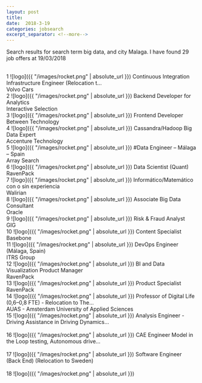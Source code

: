 ```yaml
---
layout: post
title:  
date:  2018-3-19 
categories: jobsearch 
excerpt_separator: <!--more-->
---
```

 Search results for search term big data, and city Malaga. I have found  29 job offers at 19/03/2018
<!--more-->
<br>
1
![logo]({{ "/images/rocket.png" | absolute_url }})
Continuous Integration Infrastructure Engineer (Relocation t...
<br>
Volvo Cars
<br>
2
![logo]({{ "/images/rocket.png" | absolute_url }})
Backend Developer for Analytics
<br>
Interactive Selection
<br>
3
![logo]({{ "/images/rocket.png" | absolute_url }})
Frontend Developer
<br>
Between Technology
<br>
4
![logo]({{ "/images/rocket.png" | absolute_url }})
Cassandra/Hadoop Big Data Expert
<br>
Accenture Technology
<br>
5
![logo]({{ "/images/rocket.png" | absolute_url }})
#Data Engineer – Málaga – Spain
<br>
Array Search
<br>
6
![logo]({{ "/images/rocket.png" | absolute_url }})
Data Scientist (Quant)
<br>
RavenPack
<br>
7
![logo]({{ "/images/rocket.png" | absolute_url }})
Informático/Matemático con o sin experiencia
<br>
Walirian
<br>
8
![logo]({{ "/images/rocket.png" | absolute_url }})
Associate Big Data Consultant
<br>
Oracle
<br>
9
![logo]({{ "/images/rocket.png" | absolute_url }})
Risk & Fraud Analyst
<br>
GIG
<br>
10
![logo]({{ "/images/rocket.png" | absolute_url }})
Content Specialist
<br>
Basebone
<br>
11
![logo]({{ "/images/rocket.png" | absolute_url }})
DevOps Engineer (Málaga, Spain)
<br>
ITRS Group
<br>
12
![logo]({{ "/images/rocket.png" | absolute_url }})
BI and Data Visualization Product Manager
<br>
RavenPack
<br>
13
![logo]({{ "/images/rocket.png" | absolute_url }})
Product Specialist
<br>
RavenPack
<br>
14
![logo]({{ "/images/rocket.png" | absolute_url }})
Professor of Digital Life (0,6–0,8 FTE) - Relocation to The...
<br>
AUAS - Amsterdam University of Applied Sciences
<br>
15
![logo]({{ "/images/rocket.png" | absolute_url }})
Analysis Engineer - Driving Assistance in Driving Dynamics...
<br>

<br>
16
![logo]({{ "/images/rocket.png" | absolute_url }})
CAE Engineer Model in the Loop testing, Autonomous drive...
<br>

<br>
17
![logo]({{ "/images/rocket.png" | absolute_url }})
Software Engineer (Back End) (Relocation to Sweden)
<br>

<br>
18
![logo]({{ "/images/rocket.png" | absolute_url }})

<br>

